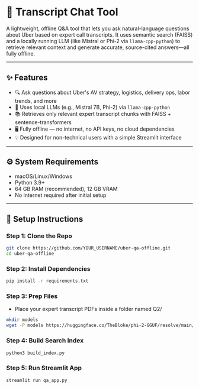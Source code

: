 # 🧠 Transcript Chat Tool 

A lightweight, offline Q&A tool that lets you ask natural-language questions about Uber based on expert call transcripts. It uses semantic search (FAISS) and a locally running LLM (like Mistral or Phi-2 via `llama-cpp-python`) to retrieve relevant context and generate accurate, source-cited answers—all fully offline.

---

## ✨ Features

- 🔍 Ask questions about Uber's AV strategy, logistics, delivery ops, labor trends, and more
- 🧠 Uses local LLMs (e.g., Mistral 7B, Phi-2) via `llama-cpp-python`
- 📚 Retrieves only relevant expert transcript chunks with FAISS + sentence-transformers
- 🖥️ Fully offline — no internet, no API keys, no cloud dependencies
- 💡 Designed for non-technical users with a simple Streamlit interface

---

## ⚙️ System Requirements

- macOS/Linux/Windows
- Python 3.9+
- 64 GB RAM (recommended), 12 GB VRAM
- No internet required after initial setup

---

## 🚀 Setup Instructions

### Step 1: Clone the Repo

```bash
git clone https://github.com/YOUR_USERNAME/uber-qa-offline.git
cd uber-qa-offline
```

### Step 2: Install Dependencies
```bash
pip install -r requirements.txt
```

### Step 3: Prep Files
- Place your expert transcript PDFs inside a folder named Q2/
```bash
mkdir models
wget -P models https://huggingface.co/TheBloke/phi-2-GGUF/resolve/main/phi-2.Q4_K_M.gguf
```

### Step 4: Build Search Index
```bash
python3 build_index.py
```

### Step 5: Run Streamlit App
```bash
streamlit run qa_app.py
```


